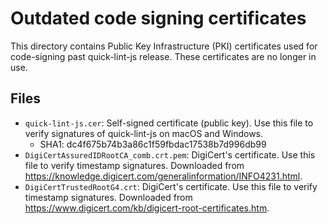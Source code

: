 # Outdated code signing certificates

This directory contains Public Key Infrastructure (PKI) certificates used for
code-signing past quick-lint-js release. These certificates are no longer in
use.

## Files

* `quick-lint-js.cer`: Self-signed certificate (public key). Use this file to
  verify signatures of quick-lint-js on macOS and Windows.
  * SHA1: dc4f675b74b3a86c1f59fbdac17538b7d996db99
* `DigiCertAssuredIDRootCA_comb.crt.pem`: DigiCert's certificate. Use this file
  to verify timestamp signatures. Downloaded from
  <https://knowledge.digicert.com/generalinformation/INFO4231.html>.
* `DigiCertTrustedRootG4.crt`: DigiCert's certificate. Use this file
  to verify timestamp signatures. Downloaded from
  <https://www.digicert.com/kb/digicert-root-certificates.htm>.
